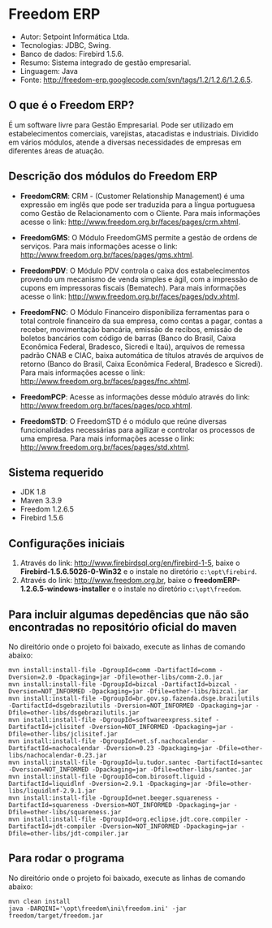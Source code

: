 Freedom ERP
========================
* Autor: Setpoint Informática Ltda.
* Tecnologias: JDBC, Swing.
* Banco de dados: Firebird 1.5.6.
* Resumo: Sistema integrado de gestão empresarial.
* Linguagem: Java
* Fonte: <http://freedom-erp.googlecode.com/svn/tags/1.2/1.2.6/1.2.6.5>.  

O que é o Freedom ERP?
-----------

É um software livre para Gestão Empresarial. Pode ser utilizado em estabelecimentos comerciais, varejistas, atacadistas e industriais. Dividido em vários módulos, atende a diversas necessidades de empresas em diferentes áreas de atuação.

Descrição dos módulos do Freedom ERP
-------------------

* __FreedomCRM__: CRM - (Customer Relationship Management) é uma expressão em inglês que pode ser traduzida para a língua portuguesa como Gestão de Relacionamento com o Cliente. Para mais informações acesse o link: <http://www.freedom.org.br/faces/pages/crm.xhtml>.

* __FreedomGMS__: O Módulo FreedomGMS permite a gestão de ordens de serviços. Para mais informações acesse o link: <http://www.freedom.org.br/faces/pages/gms.xhtml>.

* __FreedomPDV__: O Módulo PDV controla o caixa dos estabelecimentos provendo um mecanismo de venda simples e ágil, com a impressão de cupons em impressoras fiscais (Bematech). Para mais informações acesse o link: <http://www.freedom.org.br/faces/pages/pdv.xhtml>.

* __FreedomFNC__: O Módulo Financeiro disponibiliza ferramentas para o total controle financeiro da sua empresa, como contas a pagar, contas a receber, movimentação bancária, emissão de recibos, emissão de boletos bancários com código de barras (Banco do Brasil, Caixa Econômica Federal, Bradesco, Sicredi e Itaú), arquivos de remessa padrão CNAB e CIAC, baixa automática de títulos através de arquivos de retorno (Banco do Brasil, Caixa Econômica Federal, Bradesco e Sicredi). Para mais informações acesse o link: <http://www.freedom.org.br/faces/pages/fnc.xhtml>.

* __FreedomPCP__: Acesse as informações desse módulo através do link: <http://www.freedom.org.br/faces/pages/pcp.xhtml>.

* __FreedomSTD__: O FreedomSTD é o módulo que reúne diversas funcionalidades necessárias para agilizar e controlar os processos de uma empresa. Para mais informações acesse o link: <http://www.freedom.org.br/faces/pages/std.xhtml>.

Sistema requerido
-------------------

* JDK 1.8
* Maven 3.3.9
* Freedom 1.2.6.5
* Firebird 1.5.6

Configurações iniciais
-------------------

1. Através do link: <http://www.firebirdsql.org/en/firebird-1-5>, baixe o __Firebird-1.5.6.5026-0-Win32__ e o instale no diretório `c:\opt\firebird`.
2. Através do link: <http://www.freedom.org.br>, baixe o __freedomERP-1.2.6.5-windows-installer__ e o instale no diretório `c:\opt\freedom`.

Para incluir algumas depedências que não são encontradas no repositório oficial do maven
-------------------

No direitório onde o projeto foi baixado, execute as linhas de comando abaixo:

	mvn install:install-file -DgroupId=comm -DartifactId=comm -Dversion=2.0 -Dpackaging=jar -Dfile=other-libs/comm-2.0.jar
	mvn install:install-file -DgroupId=bizcal -DartifactId=bizcal -Dversion=NOT_INFORMED -Dpackaging=jar -Dfile=other-libs/bizcal.jar
	mvn install:install-file -DgroupId=br.gov.sp.fazenda.dsge.brazilutils -DartifactId=dsgebrazilutils -Dversion=NOT_INFORMED -Dpackaging=jar -Dfile=other-libs/dsgebrazilutils.jar
	mvn install:install-file -DgroupId=softwareexpress.sitef -DartifactId=jclisitef -Dversion=NOT_INFORMED -Dpackaging=jar -Dfile=other-libs/jclisitef.jar
	mvn install:install-file -DgroupId=net.sf.nachocalendar -DartifactId=nachocalendar -Dversion=0.23 -Dpackaging=jar -Dfile=other-libs/nachocalendar-0.23.jar
	mvn install:install-file -DgroupId=lu.tudor.santec -DartifactId=santec -Dversion=NOT_INFORMED -Dpackaging=jar -Dfile=other-libs/santec.jar
	mvn install:install-file -DgroupId=com.birosoft.liguid -DartifactId=liquidlnf -Dversion=2.9.1 -Dpackaging=jar -Dfile=other-libs/liquidlnf-2.9.1.jar
	mvn install:install-file -DgroupId=net.beeger.squareness -DartifactId=squareness -Dversion=NOT_INFORMED -Dpackaging=jar -Dfile=other-libs/squareness.jar
	mvn install:install-file -DgroupId=org.eclipse.jdt.core.compiler -DartifactId=jdt-compiler -Dversion=NOT_INFORMED -Dpackaging=jar -Dfile=other-libs/jdt-compiler.jar
	
Para rodar o programa
-------------------

No direitório onde o projeto foi baixado, execute as linhas de comando abaixo:
	
	mvn clean install
	java -DARQINI='\opt\freedom\ini\freedom.ini' -jar freedom/target/freedom.jar